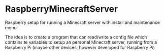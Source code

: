 # RaspberryMinecraftServer
Raspberry setup for running a Minecraft server with install and maintenance menu

The idea is to create a program that can read/write a config file which contains te variables to setup an personal Minecraft server, running from a Raspberry Pi (maybe other devices, however developed for Raspberry Pi)
